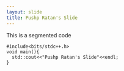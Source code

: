 ```yaml
---
layout: slide
title: Pushp Ratan's Slide
---
```

This is a segmented code
```
#include<bits/stdc++.h>
void main(){
  std::cout<<"Pushp Ratan's Slide"<<endl;
}
